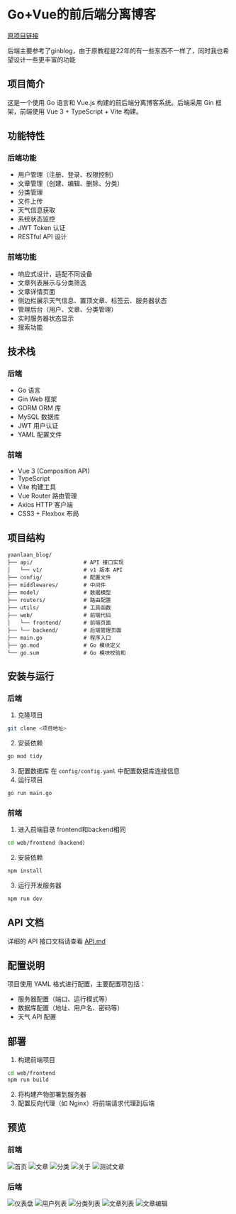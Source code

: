 # Go+Vue的前后端分离博客

[原项目链接](https://github.com/wejectchen/Ginblog.git)

后端主要参考了ginblog，由于原教程是22年的有一些东西不一样了，同时我也希望设计一些更丰富的功能

## 项目简介

这是一个使用 Go 语言和 Vue.js 构建的前后端分离博客系统。后端采用 Gin 框架，前端使用 Vue 3 + TypeScript + Vite 构建。

## 功能特性

### 后端功能

- 用户管理（注册、登录、权限控制）
- 文章管理（创建、编辑、删除、分类）
- 分类管理
- 文件上传
- 天气信息获取
- 系统状态监控
- JWT Token 认证
- RESTful API 设计

### 前端功能

- 响应式设计，适配不同设备
- 文章列表展示与分类筛选
- 文章详情页面
- 侧边栏展示天气信息、置顶文章、标签云、服务器状态
- 管理后台（用户、文章、分类管理）
- 实时服务器状态显示
- 搜索功能

## 技术栈

### 后端

- Go 语言
- Gin Web 框架
- GORM ORM 库
- MySQL 数据库
- JWT 用户认证
- YAML 配置文件

### 前端

- Vue 3 (Composition API)
- TypeScript
- Vite 构建工具
- Vue Router 路由管理
- Axios HTTP 客户端
- CSS3 + Flexbox 布局

## 项目结构

```
yaanlaan_blog/
├── api/                # API 接口实现
│   └── v1/             # v1 版本 API
├── config/             # 配置文件
├── middlewares/        # 中间件
├── model/              # 数据模型
├── routers/            # 路由配置
├── utils/              # 工具函数
├── web/                # 前端代码
│   └── frontend/       # 前端页面
├── └── backend/        # 后端管理页面
├── main.go             # 程序入口
├── go.mod              # Go 模块定义
└── go.sum              # Go 模块校验和
```

## 安装与运行

### 后端

1. 克隆项目

```bash
git clone <项目地址>
```

2. 安装依赖

```bash
go mod tidy
```

3. 配置数据库
   在 `config/config.yaml` 中配置数据库连接信息
4. 运行项目

```bash
go run main.go
```

### 前端

1. 进入前端目录
   frontend和backend相同

```bash
cd web/frontend（backend）
```

2. 安装依赖

```bash
npm install
```

3. 运行开发服务器

```bash
npm run dev
```

## API 文档

详细的 API 接口文档请查看 [API.md](API.md)

## 配置说明

项目使用 YAML 格式进行配置，主要配置项包括：

- 服务器配置（端口、运行模式等）
- 数据库配置（地址、用户名、密码等）
- 天气 API 配置

## 部署

1. 构建前端项目

```bash
cd web/frontend
npm run build
```

2. 将构建产物部署到服务器
3. 配置反向代理（如 Nginx）将前端请求代理到后端

## 预览

### 前端

![首页](./readme_src/前端预览/首页.jpeg)
![文章](./readme_src/前端预览/文章.jpeg)
![分类](./readme_src/前端预览/分类.jpeg)
![关于](./readme_src/前端预览/关于.jpeg)
![测试文章](./readme_src/前端预览/测试文章.jpeg)
### 后端

![仪表盘](./readme_src/后端预览/仪表盘.png)
![用户列表](./readme_src/后端预览/用户列表.png)
![分类列表](./readme_src/后端预览/分类列表.png)
![文章列表](./readme_src/后端预览/文章列表.png)
![文章编辑](./readme_src/后端预览/文章编辑.png)
